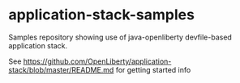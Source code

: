 # application-stack-samples
Samples repository showing use of java-openliberty devfile-based application stack.

See https://github.com/OpenLiberty/application-stack/blob/master/README.md for getting started info
